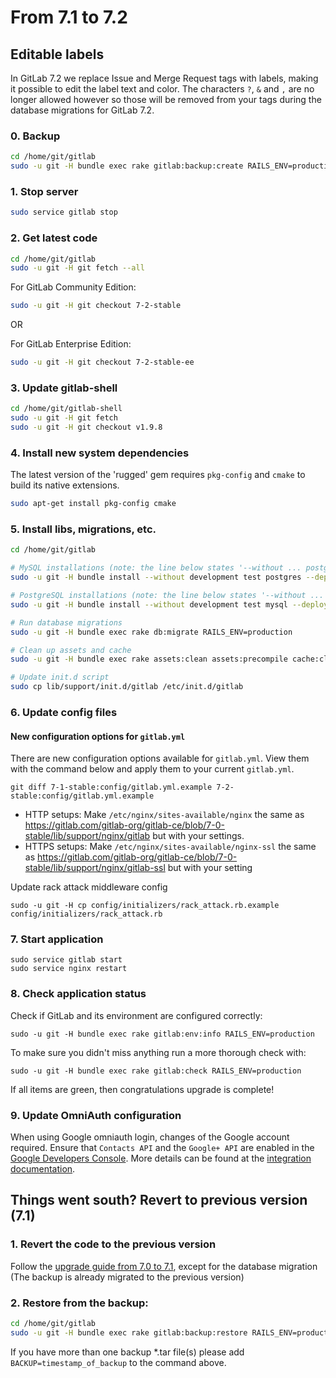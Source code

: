 # From 7.1 to 7.2

## Editable labels

In GitLab 7.2 we replace Issue and Merge Request tags with labels, making it
possible to edit the label text and color. The characters `?`, `&` and `,` are
no longer allowed however so those will be removed from your tags during the
database migrations for GitLab 7.2.

### 0. Backup

```bash
cd /home/git/gitlab
sudo -u git -H bundle exec rake gitlab:backup:create RAILS_ENV=production
```

### 1. Stop server

```bash
sudo service gitlab stop
```

### 2. Get latest code

```bash
cd /home/git/gitlab
sudo -u git -H git fetch --all
```

For GitLab Community Edition:

```bash
sudo -u git -H git checkout 7-2-stable
```

OR

For GitLab Enterprise Edition:

```bash
sudo -u git -H git checkout 7-2-stable-ee
```

### 3. Update gitlab-shell

```bash
cd /home/git/gitlab-shell
sudo -u git -H git fetch
sudo -u git -H git checkout v1.9.8
```

### 4. Install new system dependencies

The latest version of the 'rugged' gem requires `pkg-config` and `cmake` to
build its native extensions.

```bash
sudo apt-get install pkg-config cmake
```

### 5. Install libs, migrations, etc.

```bash
cd /home/git/gitlab

# MySQL installations (note: the line below states '--without ... postgres')
sudo -u git -H bundle install --without development test postgres --deployment

# PostgreSQL installations (note: the line below states '--without ... mysql')
sudo -u git -H bundle install --without development test mysql --deployment

# Run database migrations
sudo -u git -H bundle exec rake db:migrate RAILS_ENV=production

# Clean up assets and cache
sudo -u git -H bundle exec rake assets:clean assets:precompile cache:clear RAILS_ENV=production

# Update init.d script
sudo cp lib/support/init.d/gitlab /etc/init.d/gitlab
```

### 6. Update config files

#### New configuration options for `gitlab.yml`

There are new configuration options available for `gitlab.yml`. View them with the command below and apply them to your current `gitlab.yml`.

```
git diff 7-1-stable:config/gitlab.yml.example 7-2-stable:config/gitlab.yml.example
```

* HTTP setups: Make `/etc/nginx/sites-available/nginx` the same as https://gitlab.com/gitlab-org/gitlab-ce/blob/7-0-stable/lib/support/nginx/gitlab but with your settings.
* HTTPS setups: Make `/etc/nginx/sites-available/nginx-ssl` the same as https://gitlab.com/gitlab-org/gitlab-ce/blob/7-0-stable/lib/support/nginx/gitlab-ssl but with your setting

Update rack attack middleware config

```
sudo -u git -H cp config/initializers/rack_attack.rb.example config/initializers/rack_attack.rb
```

### 7. Start application

    sudo service gitlab start
    sudo service nginx restart

### 8. Check application status

Check if GitLab and its environment are configured correctly:

    sudo -u git -H bundle exec rake gitlab:env:info RAILS_ENV=production

To make sure you didn't miss anything run a more thorough check with:

    sudo -u git -H bundle exec rake gitlab:check RAILS_ENV=production

If all items are green, then congratulations upgrade is complete!

### 9. Update OmniAuth configuration

When using Google omniauth login, changes of the Google account required.
Ensure that `Contacts API` and the `Google+ API` are enabled in the [Google Developers Console](https://console.developers.google.com/).
More details can be found at the [integration documentation](../integration/google.md).

## Things went south? Revert to previous version (7.1)

### 1. Revert the code to the previous version
Follow the [upgrade guide from 7.0 to 7.1](7.0-to-7.1.md), except for the database migration
(The backup is already migrated to the previous version)

### 2. Restore from the backup:

```bash
cd /home/git/gitlab
sudo -u git -H bundle exec rake gitlab:backup:restore RAILS_ENV=production
```
If you have more than one backup *.tar file(s) please add `BACKUP=timestamp_of_backup` to the command above.

